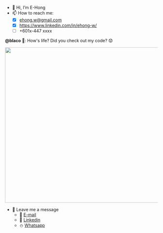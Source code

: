 - 👋 Hi, I’m E-Hong
- 📫 How to reach me:
  - [x] ehong.w@gmail.com
  - [x] https://www.linkedin.com/in/ehong-w/
  - [ ] +601x-447 xxxx

**@blaco** :hugs:: How's life? Did you check out my code? :worried:

<p>
  <img width="512" src="https://user-images.githubusercontent.com/68590570/113908469-25b9e700-9809-11eb-8ed6-c7320ee2e9ff.png">
</p>

- :teddy_bear: Leave me a message
  - :beer: [E-mail](mailto:ehong.w@gmail.com?subject=[GitHub]%20Problem%20Description)
  - :basket: [Linkedin](https://www.linkedin.com/in/ehong-w/)
  - :snowman: [Whatsapp](https://media.giphy.com/media/DRinNvjCXc5Iexx0CH/giphy-downsized.gif)

<!---
[![Haha](https://media.giphy.com/media/nWGRHBnAl5Kmc/giphy.gif)](https://media.giphy.com/media/nWGRHBnAl5Kmc/giphy.gif)
--->

<!---
e-hong-w/e-hong-w is a ✨ special ✨ repository because its `README.md` (this file) appears on your GitHub profile.
You can click the Preview link to take a look at your changes.
--->
